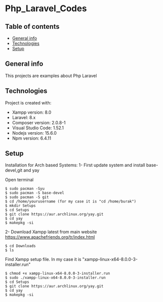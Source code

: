 # Php_Laravel_Codes
## Table of contents
* [General info](#general-info)
* [Technologies](#technologies)
* [Setup](#setup)

## General info
This projects are examples about Php Laravel
	
## Technologies
Project is created with:
* Xampp version: 8.0
* Laravel: 8.x
* Composer version: 2.0.8-1
* Visual Studio Code: 1.52.1
* Nodejs version: 15.6.0
* Npm version: 6.4.11


	
## Setup
Installation for Arch based Systems:
1- First update system and install base-devel,git and yay

Open terminal
```
$ sudo pacman -Syu
$ sudo pacman -S base-devel
$ sudo pacman -S git
$ cd /home/yourusername (for my case it is "cd /home/burak")
$ mkdir Setups
$ cd Setups
$ git clone https://aur.archlinux.org/yay.git
$ cd yay
$ makepkg -si
```

2- Download Xampp latest from main website https://www.apachefriends.org/tr/index.html

```
$ cd Downloads
$ ls
```
Find Xampp setup file. In my case it is "xampp-linux-x64-8.0.0-3-installer.run"
```
$ chmod +x xampp-linux-x64-8.0.0-3-installer.run 
$ sudo ./xampp-linux-x64-8.0.0-3-installer.run
$ cd Setups
$ git clone https://aur.archlinux.org/yay.git
$ cd yay
$ makepkg -si
```

